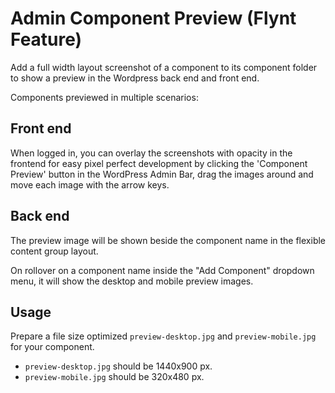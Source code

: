 # Admin Component Preview (Flynt Feature)

Add a full width layout screenshot of a component to its component folder to show a preview in the Wordpress back end and front end.

Components previewed in multiple scenarios:

## Front end

When logged in, you can overlay the screenshots with opacity in the frontend for easy pixel perfect development by clicking the 'Component Preview' button in the WordPress Admin Bar, drag the images around and move each image with the arrow keys.

## Back end

The preview image will be shown beside the component name in the flexible content group layout.

On rollover on a component name inside the "Add Component" dropdown menu, it will show the desktop and mobile preview images.

## Usage

 Prepare a file size optimized  `preview-desktop.jpg` and `preview-mobile.jpg` for your component.

- `preview-desktop.jpg` should be 1440x900 px.
- `preview-mobile.jpg` should be 320x480 px.
